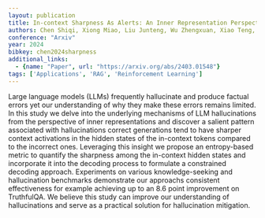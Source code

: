 ```yaml
---
layout: publication
title: In-context Sharpness As Alerts: An Inner Representation Perspective For Hallucination Mitigation
authors: Chen Shiqi, Xiong Miao, Liu Junteng, Wu Zhengxuan, Xiao Teng, Gao Siyang, He Junxian
conference: "Arxiv"
year: 2024
bibkey: chen2024sharpness
additional_links:
  - {name: "Paper", url: "https://arxiv.org/abs/2403.01548"}
tags: ['Applications', 'RAG', 'Reinforcement Learning']
---
```

Large language models (LLMs) frequently hallucinate and produce factual errors yet our understanding of why they make these errors remains limited. In this study we delve into the underlying mechanisms of LLM hallucinations from the perspective of inner representations and discover a salient pattern associated with hallucinations correct generations tend to have sharper context activations in the hidden states of the in-context tokens compared to the incorrect ones. Leveraging this insight we propose an entropy-based metric to quantify the sharpness among the in-context hidden states and incorporate it into the decoding process to formulate a constrained decoding approach. Experiments on various knowledge-seeking and hallucination benchmarks demonstrate our approachs consistent effectiveness for example achieving up to an 8.6 point improvement on TruthfulQA. We believe this study can improve our understanding of hallucinations and serve as a practical solution for hallucination mitigation.

